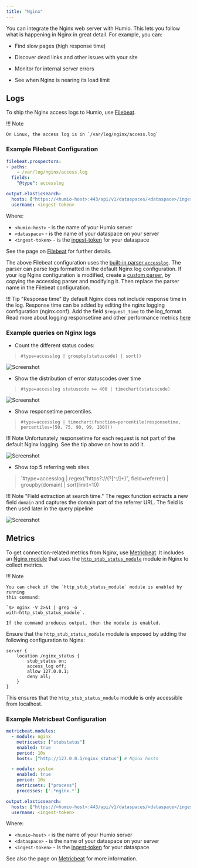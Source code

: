 ```yaml
---
title: "Nginx"
---
```


You can integrate the Nginx web server with Humio. This lets you follow what
is happening in Nginx in great detail. For example, you can:

* Find slow pages (high response time)

* Discover dead links and other issues with your site

* Monitor for internal server errors

* See when Nginx is nearing its load limit


## Logs

To ship the Nginx access logs to Humio, use
[Filebeat](../log-shippers/beats.md).

!!! Note

    On Linux, the access log is in `/var/log/nginx/access.log`

<h3>Example Filebeat Configuration</h3>

``` yaml
filebeat.prospectors:
- paths:
    - /var/log/nginx/access.log
  fields:
    "@type": accesslog

output.elasticsearch:
  hosts: ["https://<humio-host>:443/api/v1/dataspaces/<dataspace>/ingest/elasticsearch"]
  username: <ingest-token>
```
Where:

* `<humio-host>` - is the name of your Humio server
* `<dataspace>` - is the name of your dataspace on your server
* `<ingest-token>` - is the [ingest-token](/ingest-tokens.md) for your dataspace

See the page on [Filebeat](../log-shippers/filebeat.md) for further details.

The above Filebeat configuration uses the [built-in parser `accesslog`](/built-in-parsers.md#accesslog).
The parser can parse logs formatted in the default Nginx log configuration. 
If your log Nginx configuration is modified, create a [custom parser](/parsing.md), by copying the accesslog parser and modifying it.
Then replace the parser name in the Filebeat configuration. 

!!! Tip "Response time"
    By default Nginx does not include response time in the log.
    Response time can be added by editing the nginx logging configuration (nginx.conf).
    Add the field `$request_time` to the log_format.
    Read more about logging responsetime and other performance metrics [here](https://www.nginx.com/blog/using-nginx-logging-for-application-performance-monitoring/)



### Example queries on Nginx logs

* Count the different status codes:
 > `#type=accesslog | groupby(statuscode) | sort()`

![Screenshot](/images/nginx-statuscodes.png)
 
* Show the distribution of error statuscodes over time
 > `#type=accesslog statuscode >= 400 | timechart(statuscode)`
 
![Screenshot](/images/nginx-statuscodes-timechart.png)
 
* Show responsetime percentiles. 
 > `#type=accesslog | timechart(function=percentile(responsetime, percentiles=[50, 75, 90, 99, 100]))`
  
!!! Note
    Unfortunately responsetime for each request is not part of the default Nginx logging.
    See the tip above on how to add it.
    
![Screenshot](/images/nginx-responsetime-percentiles.png)
    

* Show top 5 referring web sites
 > `#type=accesslog | regex("https?://(?<domain>[^:/]+)", field=referrer) | groupby(domain) | sort(limit=10)

!!! Note "Field extraction at search time."
    The regex function extracts a new field `domain` and captures the domain part of the referrer URL.
    The field is then used later in the query pipeline
    
![Screenshot](/images/nginx-referrer.png)


## Metrics

To get connection-related metrics from Nginx, use
[Metricbeat](https://www.elastic.co/guide/en/beats/metricbeat/current/index.html).
It includes an [Nginx
module](https://www.elastic.co/guide/en/beats/metricbeat/current/metricbeat-module-nginx.html)
that uses the
[`http_stub_status_module`](http://nginx.org/en/docs/http/ngx_http_stub_status_module.html)
module in Nginx to collect metrics.

!!! Note

    You can check if the `http_stub_status_module` module is enabled by running
    this command:

    `$> nginx -V 2>&1 | grep -o
    with-http_stub_status_module`.

    If the command produces output, then the module is enabled.

Ensure that the `http_stub_status_module` module is exposed by adding the following
configuration to Nginx:

```
server {
    location /nginx_status {
        stub_status on;
        access_log off;
        allow 127.0.0.1;
        deny all;
    }
}
```

This ensures that the `http_stub_status_module` module is only accessible from localhost.


<h3>Example Metricbeat Configuration</h3>

``` yaml
metricbeat.modules:
  - module: nginx
    metricsets: ["stubstatus"]
    enabled: true
    period: 10s
    hosts: ["http://127.0.0.1/nginx_status"] # Nginx hosts

  - module: system
    enabled: true
    period: 10s
    metricsets: ["process"]
    processes: ['.*nginx.*']

output.elasticsearch:
  hosts: ["https://<humio-host>:443/api/v1/dataspaces/<dataspace>/ingest/elasticsearch"]
  username: <ingest-token>
```

Where:

* `<humio-host>` - is the name of your Humio server
* `<dataspace>` - is the name of your dataspace on your server
* `<ingest-token>` - is the [ingest-token](/ingest-tokens.md) for your dataspace

See also the page on [Metricbeat](../log-shippers/metricbeat.md) for more
information.

